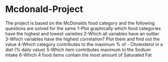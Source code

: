 # Mcdonald-Project
The project is based on the McDonalds food category and the following questions are solved for the same
1-Plot graphically which food categories have the highest and lowest varieties
2-Which all variables have an outlier
3-Which variables have the highest correlation? Plot them and find out the value
4-Which category contributes to the maximum % of - Cholesterol in a diet (% daily value)
5-Which item contributes maximum to the Sodium intake
6-Which 4 food items contain the most amount of Saturated Fat
